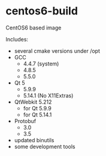 # centos6-build
CentOS6 based image

Includes:
- several cmake versions under /opt
- GCC
  - 4.4.7 (system)
  - 4.8.5
  - 5.5.0
- Qt 5
  - 5.9.9
  - 5.14.1 (No X11Extras)
- QtWebkit 5.212
  - for Qt 5.9.9
  - for Qt 5.14.1
- Protobuf
  - 3.0
  - 3.5
- updated binutils
- some development tools

